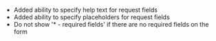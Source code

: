 - Added ability to specify help text for request fields
- Added ability to specify placeholders for request fields
- Do not show '\* - required fields' if there are no required fields on the form
